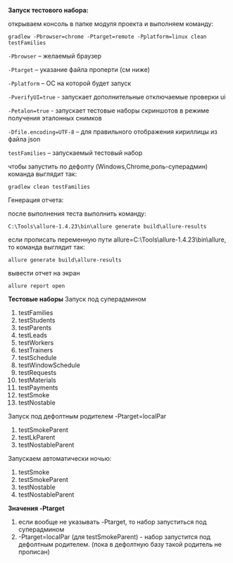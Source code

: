 **Запуск тестового набора:**

открываем консоль в папке модуля проекта и выполняем команду:

`gradlew -Pbrowser=chrome -Ptarget=remote -Pplatform=linux clean testFamilies`

`-Pbrowser` – желаемый браузер

`-Ptarget` – указание файла проперти (см ниже)

`-Pplatform` – ОС на которой будет запуск

`-PverifyUI=true` - запускает дополнительные отключаемые проверки ui

`-Petalon=true` - запускает тестовые наборы скриншотов в режиме получения эталонных снимков

`-Dfile.encoding=UTF-8` – для правильного отображения кириллицы из файла json

`testFamilies` – запускаемый тестовый набор

чтобы запустить по дефолту (Windows,Chrome,роль-суперадмин) команда выглядит так:
 
 `gradlew clean testFamilies`

Генерация отчета:

после выполнения теста выполнить команду:

`C:\Tools\allure-1.4.23\bin\allure generate build\allure-results`

если прописать переменную пути allure=C:\Tools\allure-1.4.23\bin\allure, то команда выглядит так:

`allure generate build\allure-results`

вывести отчет на экран 

`allure report open`

**Тестовые наборы** 
Запуск под суперадмином 
1.  testFamilies 
2.  testStudents 
3.  testParents 
4.  testLeads 
5.  testWorkers 
6.  testTrainers 
7.  testSchedule 
8.  testWindowSchedule 
9.  testRequests 
10. testMaterials
11. testPayments
12. testSmoke
13. testNostable

Запуск под дефолтным родителем  -Ptarget=localPar 
1. testSmokeParent
2. testLkParent
3. testNostableParent

Запускаем автоматически ночью:
1. testSmoke
2. testSmokeParent
3. testNostable
4. testNostableParent



**Значения -Ptarget** 

1. если вообще не указывать -Ptarget, то набор запуститься под суперадмином 
2. -Ptarget=localPar (для testSmokeParent) - набор запустится под дефолтным родителем. (пока в дефолтную базу
такой родитель не прописан)

